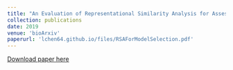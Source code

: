 ```yaml
---
title: "An Evaluation of Representational Similarity Analysis for Assessment in Computational Neuroscience"
collection: publications
date: 2019
venue: 'bioArxiv'
paperurl: 'lchen64.github.io/files/RSAForModelSelection.pdf'
---
```


[Download paper here](lchen64.github.io/files/RSAForModelSelection.pdf)
